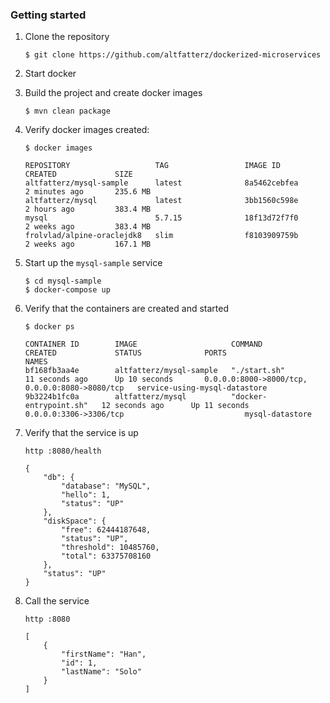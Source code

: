 ### Getting started

1. Clone the repository

   ```
   $ git clone https://github.com/altfatterz/dockerized-microservices
   ```

2. Start docker

3. Build the project and create docker images

   ```
   $ mvn clean package
   ```

4. Verify docker images created:

   ```
   $ docker images

   REPOSITORY                   TAG                 IMAGE ID            CREATED             SIZE
   altfatterz/mysql-sample      latest              8a5462cebfea        2 minutes ago       235.6 MB
   altfatterz/mysql             latest              3bb1560c598e        2 hours ago         383.4 MB
   mysql                        5.7.15              18f13d72f7f0        2 weeks ago         383.4 MB
   frolvlad/alpine-oraclejdk8   slim                f8103909759b        2 weeks ago         167.1 MB
   ```

5. Start up the `mysql-sample` service

   ```
   $ cd mysql-sample
   $ docker-compose up
   ```

6. Verify that the containers are created and started

   ```
   $ docker ps

   CONTAINER ID        IMAGE                     COMMAND                  CREATED             STATUS              PORTS                                            NAMES
   bf168fb3aa4e        altfatterz/mysql-sample   "./start.sh"             11 seconds ago      Up 10 seconds       0.0.0.0:8000->8000/tcp, 0.0.0.0:8080->8080/tcp   service-using-mysql-datastore
   9b3224b1fc0a        altfatterz/mysql          "docker-entrypoint.sh"   12 seconds ago      Up 11 seconds       0.0.0.0:3306->3306/tcp                           mysql-datastore
   ```

7. Verify that the service is up

   ```
   http :8080/health
   
   {
       "db": {
           "database": "MySQL",
           "hello": 1,
           "status": "UP"
       },
       "diskSpace": {
           "free": 62444187648,
           "status": "UP",
           "threshold": 10485760,
           "total": 63375708160
       },
       "status": "UP"
   }
   ```

8. Call the service

   ```
   http :8080
   
   [
       {   
           "firstName": "Han",
           "id": 1,
           "lastName": "Solo"
       }
   ]
   ```
